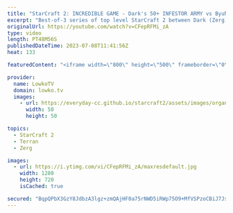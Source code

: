 ```yaml
---
title: "StarCraft 2: INCREDIBLE GAME - Dark's 50+ INFESTOR ARMY vs ByuN!"
excerpt: "Best-of-3 series of top level StarCraft 2 between Dark (Zerg) and ByuN (Terran). The first game on NeoHumanity is just an amazing game, where neither player really commits to a fight until the late game has arrived. Support my work: https://patreon.com/lowkotv Lowko Merch: https://lowko.shop  My YouTube"
originalUrl: https://youtube.com/watch?v=CFepRFMi_zA
type: video
length: PT48M56S
publishedDateTime: 2023-07-08T11:41:56Z
heat: 133

featuredContent: "<iframe width=\"800\" height=\"500\" frameborder=\"0\" src=\"https://www.youtube.com/embed/CFepRFMi_zA\" allow=\"accelerometer; autoplay; encrypted-media; gyroscope; picture-in-picture\" allowfullscreen></iframe>"

provider:
  name: LowkoTV
  domain: lowko.tv
  images:
    - url: https://everyday-cc.github.io/starcraft2/assets/images/organizations/lowko.tv-50x50.jpg
      width: 50
      height: 50

topics:
  - StarCraft 2
  - Terran
  - Zerg

images:
  - url: https://i.ytimg.com/vi/CFepRFMi_zA/maxresdefault.jpg
    width: 1280
    height: 720
    isCached: true

secured: "BqpQPbX3GzY8JdbzA3lgz+zmQAjHF0a75rNWD5iRWp75O9+MfVSPzoCBiJ7JsJycnBDZu3Q+7iLqGmR8pS2Ni1b9yKB+Dysgj2zALaYKkaIwx4/nQmmap6fLs7YQVt15lXl0hu04pjiyyco0rBzoc33Sc0PQKu2P/P5ez/qeUQosqjStlGtUSM4labXEuu9mErTqC5KxuLkQKGVCUQO1TdDYZhm+KQEe0277t8kNerNr44vwnQzpfVVvXrYpPpmuhhdOmqgcl1kS6ZDdDLfub4VKC12dEYtgKVGupFifz3ViFLUHqGzdcjd/aC1H+jAzJOBALEr04h2/HTCTqAwEdpEPRdDP//DGsF81slKAYWRJ5MYqKidPL09b9JIDU23QQwsJnmfrDVhKZWr8U4onuR4jlZyGxiDmyppJnAjBCvE=;GxDDQTD6QmYfc6eSOwy7sw=="
---
```


